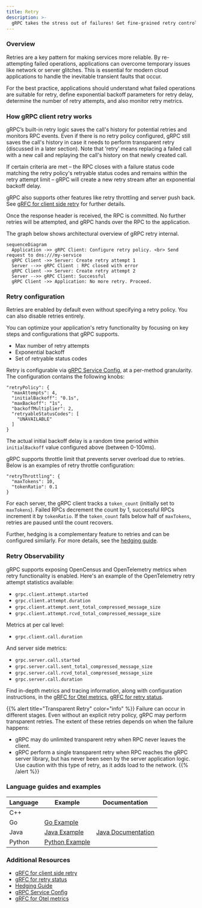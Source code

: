 ```yaml
---
title: Retry 
description: >-
  gRPC takes the stress out of failures! Get fine-grained retry control and detailed insights with OpenCensus and OpenTelemetry support.
---
```


### Overview

Retries are a key pattern for making services more reliable. By re-attempting failed operations, applications can overcome temporary issues like network or server glitches. This is essential for modern cloud applications to handle the inevitable transient faults that occur.

For the best practice, applications should understand what failed operations are suitable for retry, define exponential backoff parameters for retry delay, determine the number of retry attempts, and also monitor retry metrics.


### How gRPC client retry works

gRPC’s built-in retry logic saves the call's history for potential retries and monitors RPC events. Even if there is no retry policy configured, gRPC still saves the call's history in case it needs to perform transparent retry (discussed in a later section). Note that ‘retry’ means replacing a failed call with a new call and replaying the call's history on that newly created call.

If certain criteria are met – the RPC closes with a failure status code matching the retry policy's retryable status codes and remains within the retry attempt limit – gRPC will create a new retry stream after an exponential backoff delay.

gRPC also supports other features like retry throttling and server push back. See [gRFC for client side retry] for further details.

Once the response header is received, the RPC is committed. No further retries will be attempted, and gRPC hands over the RPC to the application.

The graph below shows architectural overview of gRPC retry internal.


```mermaid
sequenceDiagram
  Application ->> gRPC Client: Configure retry policy. <br> Send request to dns:///my-service
  gRPC Client ->> Server: Create retry attempt 1 
  Server -->> gRPC Client : RPC closed with error 
  gRPC Client ->> Server: Create retry attempt 2 
  Server -->> gRPC Client: Successful 
  gRPC Client ->> Application: No more retry. Proceed.
```

### Retry configuration
Retries are enabled by default even without specifying a retry policy. You can also disable retries entirely.

You can optimize your application's retry functionality by focusing on key steps and configurations that gRPC supports.
* Max number of retry attempts
* Exponential backoff 
* Set of retryable status codes

Retry is configurable via [gRPC Service Config], at a per-method granularity.
  The configuration contains the following knobs:

```
"retryPolicy": {
  "maxAttempts": 4,
  "initialBackoff": "0.1s",
  "maxBackoff": "1s",
  "backoffMultiplier": 2,
  "retryableStatusCodes": [
    "UNAVAILABLE"
  ]
}
```

The actual initial backoff delay is a random time period within `initialBackoff` value configured above (between 0-100ms).

gRPC supports throttle limit that prevents server overload due to retries. Below is an examples of retry throttle configuration:

```
"retryThrottling": {
  "maxTokens": 10,
  "tokenRatio": 0.1
}
```

For each server, the gRPC client tracks a `token_count` (initially set to `maxTokens`). Failed RPCs decrement the count by 1, successful RPCs increment it by  `tokenRatio`.  If the `token_count` falls below half of `maxTokens`, retries are paused until the count recovers.

Further, hedging is a complementary feature to retries and can be configured similarly. For more details, see the [hedging guide].

### Retry Observability

gRPC supports exposing OpenCensus and OpenTelemetry metrics when retry functionality is enabled. Here's an example of the OpenTelemetry retry attempt statistics available:
* `grpc.client.attempt.started`
* `grpc.client.attempt.duration`
* `grpc.client.attempt.sent_total_compressed_message_size`
* `grpc.client.attempt.rcvd_total_compressed_message_size`

Metrics at per cal level:
* `grpc.client.call.duration`

And server side metrics:
* `grpc.server.call.started`
* `grpc.server.call.sent_total_compressed_message_size`
* `grpc.server.call.rcvd_total_compressed_message_size`
* `grpc.server.call.duration`

Find in-depth metrics and tracing information, along with configuration instructions, in the [gRFC for Otel metrics], [gRFC for retry status].


{{% alert title="Transparent Retry" color="info" %}}
Failure can occur in different stages. Even without an explicit retry policy, gRPC may perform transparent retries. The extent of these retries depends on when the failure happens:
* gRPC may do unlimited transparent retry when RPC never leaves the client.
* gRPC perform a single transparent retry when RPC reaches the gRPC server library, but has never been seen by the server application logic. Use caution with this type of retry, as it adds load to the network.
{{% /alert %}}

### Language guides and examples

| Language | Example          | Documentation        |
|----------|------------------|----------------------|
| C++      |                  |                      |
| Go       | [Go Example]     | 		                   |
| Java     | [Java Example]   | [Java Documentation] |
| Python   | [Python Example] |                      | 


### Additional Resources

* [gRFC for client side retry]
* [gRFC for retry status]
* [Hedging Guide]
* [gRPC Service Config]
* [gRFC for Otel metrics]

[gRFC for client side retry]: https://github.com/grpc/proposal/blob/master/A6-client-retries.md  
[gRFC for retry status]:https://github.com/grpc/proposal/blob/master/A45-retry-stats.md
[Go Example]: https://github.com/grpc/grpc-go/tree/master/examples/features/retry
[Java Example]: https://github.com/grpc/grpc-java/tree/master/examples/src/main/java/io/grpc/examples/retrying
[Python Example]: https://github.com/grpc/grpc/tree/master/examples/python/retry
[Java Documentation]: https://grpc.github.io/grpc-java/javadoc/io/grpc/ManagedChannelBuilder.html#enableRetry()
[Hedging Guide]: https://grpc.io/docs/guides/request-hedging
[gRPC Service Config]: https://grpc.io/docs/guides/service-config
[gRFC for Otel metrics]:https://github.com/grpc/proposal/blob/master/A66-otel-stats.md


